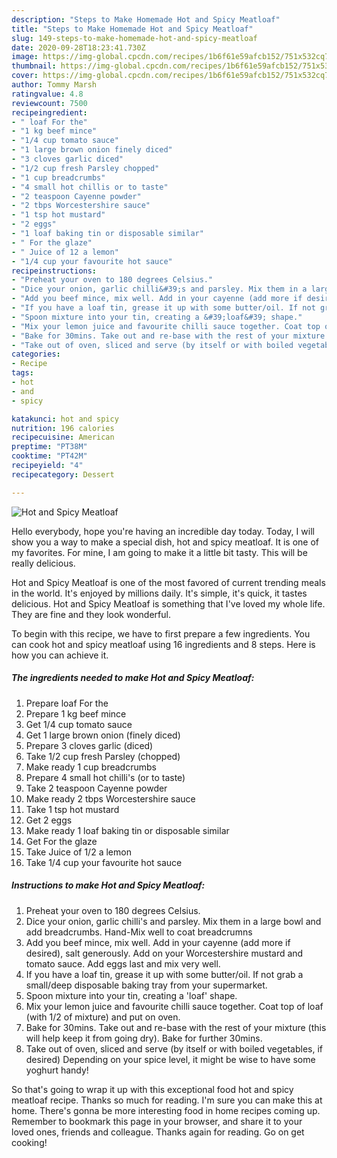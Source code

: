 ```yaml
---
description: "Steps to Make Homemade Hot and Spicy Meatloaf"
title: "Steps to Make Homemade Hot and Spicy Meatloaf"
slug: 149-steps-to-make-homemade-hot-and-spicy-meatloaf
date: 2020-09-28T18:23:41.730Z
image: https://img-global.cpcdn.com/recipes/1b6f61e59afcb152/751x532cq70/hot-and-spicy-meatloaf-recipe-main-photo.jpg
thumbnail: https://img-global.cpcdn.com/recipes/1b6f61e59afcb152/751x532cq70/hot-and-spicy-meatloaf-recipe-main-photo.jpg
cover: https://img-global.cpcdn.com/recipes/1b6f61e59afcb152/751x532cq70/hot-and-spicy-meatloaf-recipe-main-photo.jpg
author: Tommy Marsh
ratingvalue: 4.8
reviewcount: 7500
recipeingredient:
- " loaf For the"
- "1 kg beef mince"
- "1/4 cup tomato sauce"
- "1 large brown onion finely diced"
- "3 cloves garlic diced"
- "1/2 cup fresh Parsley chopped"
- "1 cup breadcrumbs"
- "4 small hot chillis or to taste"
- "2 teaspoon Cayenne powder"
- "2 tbps Worcestershire sauce"
- "1 tsp hot mustard"
- "2 eggs"
- "1 loaf baking tin or disposable similar"
- " For the glaze"
- " Juice of 12 a lemon"
- "1/4 cup your favourite hot sauce"
recipeinstructions:
- "Preheat your oven to 180 degrees Celsius."
- "Dice your onion, garlic chilli&#39;s and parsley. Mix them in a large bowl and add breadcrumbs. Hand-Mix well to coat breadcrumns"
- "Add you beef mince, mix well. Add in your cayenne (add more if desired), salt generously. Add on your Worcestershire mustard and tomato sauce. Add eggs last and mix very well."
- "If you have a loaf tin, grease it up with some butter/oil. If not grab a small/deep disposable baking tray from your supermarket."
- "Spoon mixture into your tin, creating a &#39;loaf&#39; shape."
- "Mix your lemon juice and favourite chilli sauce together. Coat top of loaf (with 1/2 of mixture) and put on oven."
- "Bake for 30mins. Take out and re-base with the rest of your mixture (this will help keep it from going dry). Bake for further 30mins."
- "Take out of oven, sliced and serve (by itself or with boiled vegetables, if desired) Depending on your spice level, it might be wise to have some yoghurt handy!"
categories:
- Recipe
tags:
- hot
- and
- spicy

katakunci: hot and spicy 
nutrition: 196 calories
recipecuisine: American
preptime: "PT38M"
cooktime: "PT42M"
recipeyield: "4"
recipecategory: Dessert

---
```



![Hot and Spicy Meatloaf](https://img-global.cpcdn.com/recipes/1b6f61e59afcb152/751x532cq70/hot-and-spicy-meatloaf-recipe-main-photo.jpg)

Hello everybody, hope you're having an incredible day today. Today, I will show you a way to make a special dish, hot and spicy meatloaf. It is one of my favorites. For mine, I am going to make it a little bit tasty. This will be really delicious.

Hot and Spicy Meatloaf is one of the most favored of current trending meals in the world. It's enjoyed by millions daily. It's simple, it's quick, it tastes delicious. Hot and Spicy Meatloaf is something that I've loved my whole life. They are fine and they look wonderful.




To begin with this recipe, we have to first prepare a few ingredients. You can cook hot and spicy meatloaf using 16 ingredients and 8 steps. Here is how you can achieve it.

<!--inarticleads1-->

##### The ingredients needed to make Hot and Spicy Meatloaf:

1. Prepare  loaf For the
1. Prepare 1 kg beef mince
1. Get 1/4 cup tomato sauce
1. Get 1 large brown onion (finely diced)
1. Prepare 3 cloves garlic (diced)
1. Take 1/2 cup fresh Parsley (chopped)
1. Make ready 1 cup breadcrumbs
1. Prepare 4 small hot chilli&#39;s (or to taste)
1. Take 2 teaspoon Cayenne powder
1. Make ready 2 tbps Worcestershire sauce
1. Take 1 tsp hot mustard
1. Get 2 eggs
1. Make ready 1 loaf baking tin or disposable similar
1. Get  For the glaze
1. Take  Juice of 1/2 a lemon
1. Take 1/4 cup your favourite hot sauce




<!--inarticleads2-->

##### Instructions to make Hot and Spicy Meatloaf:

1. Preheat your oven to 180 degrees Celsius.
1. Dice your onion, garlic chilli&#39;s and parsley. Mix them in a large bowl and add breadcrumbs. Hand-Mix well to coat breadcrumns
1. Add you beef mince, mix well. Add in your cayenne (add more if desired), salt generously. Add on your Worcestershire mustard and tomato sauce. Add eggs last and mix very well.
1. If you have a loaf tin, grease it up with some butter/oil. If not grab a small/deep disposable baking tray from your supermarket.
1. Spoon mixture into your tin, creating a &#39;loaf&#39; shape.
1. Mix your lemon juice and favourite chilli sauce together. Coat top of loaf (with 1/2 of mixture) and put on oven.
1. Bake for 30mins. Take out and re-base with the rest of your mixture (this will help keep it from going dry). Bake for further 30mins.
1. Take out of oven, sliced and serve (by itself or with boiled vegetables, if desired) Depending on your spice level, it might be wise to have some yoghurt handy!




So that's going to wrap it up with this exceptional food hot and spicy meatloaf recipe. Thanks so much for reading. I'm sure you can make this at home. There's gonna be more interesting food in home recipes coming up. Remember to bookmark this page in your browser, and share it to your loved ones, friends and colleague. Thanks again for reading. Go on get cooking!
